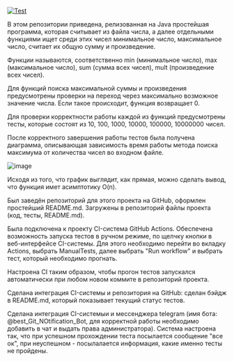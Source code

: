 [![Test](https://github.com/nibleo/TZ_2/actions/workflows/main.yml/badge.svg)](https://github.com/nibleo/TZ_2/actions/workflows/main.yml)

В этом репозитории приведена, релизованная на Java простейшая программа, которая считывает из файла числа, а далее отдельными функциями ищет среди этих чисел минимальное число, максимальное число, считает их общую сумму и произведение.

Функции называются, соответственно min (минимальное число), max (максимальное число), sum (сумма всех чисел), mult (произведение всех чисел).

Для функций поиска максимальной суммы и произведения предусмотрены проверки на переход через максимально возможное значение числа. Если такое происходит, функция возвращает 0.

Для проверки корректности работы каждой из функций предусмотрены тесты, которые состоят из 10, 100, 1000, 10000, 100000, 10000000 чисел.

После корректного завершения работы тестов была получена диаграмма, описывающая зависимость время работы метода поиска максимума от количества чисел во входном файле.

![image](https://github.com/nibleo/TZ_2/assets/167456991/76d6df05-6b8b-4ea5-ae4f-85348a3af7bf)

Исходя из того, что график выглядит, как прямая, можно сделать вывод, что функция имет асимптотику O(n).

Был заведён репозиторий для этого проекта на GitHub, оформлен простейший README.md. Загружены в репозиторий файлы проекта (код, тесты, README.md).

Была подключена к проекту CI-система GitHub Actions. Обеспечена возможность запуска тестов в ручном режиме, по щелчку кнопки в веб-интерфейсе CI-системы. Для этого необходимо перейти во вкладку Actions, выбрать ManualTests, далее выбрать "Run workflow" и выбрать тест, который необходимо прогнать.

Настроена CI таким образом, чтобы прогон тестов запускался автоматически при любом новом коммите в репозиторий проекта.

Сделана интеграция CI-системы и репозитория на GitHub: сделан бэйдж в README.md, который показывает текущий статус тестов.

Сделана интеграция CI-системыи и мессенджера telegram (имя бота: @best_Git_NOtification_Bot, для корректной работы необходимо добавить в чат и выдать права администратора). Система настроена так, что при успешном прохождении теста посылается сообщение "все ок", при неуспешном - посылалается информация, какие именно тесты не пройдены.
